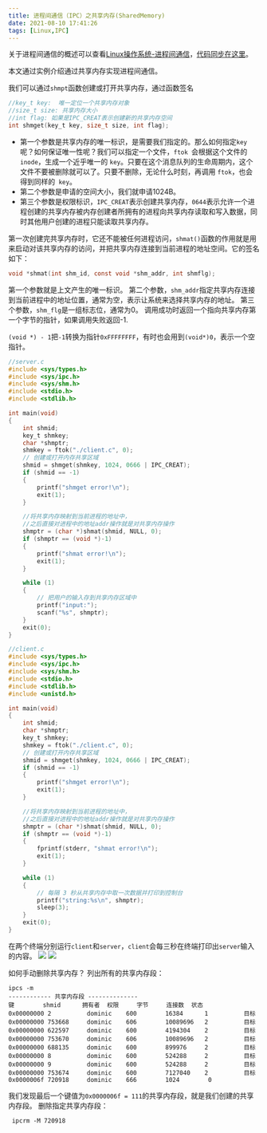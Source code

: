 ```yaml
---
title: 进程间通信（IPC）之共享内存(SharedMemory)
date: 2021-08-10 17:41:26
tags: [Linux,IPC]
---
```

关于进程间通信的概述可以查看[Linux操作系统-进程间通信](https://dunky-z.github.io/2021/08/10/Linux%E6%93%8D%E4%BD%9C%E7%B3%BB%E7%BB%9F-%E8%BF%9B%E7%A8%8B%E9%97%B4%E9%80%9A%E4%BF%A1/)，[代码同步在这里](https://github.com/Dunky-Z/learning-linux/tree/main/IPC/SharedMemory)。

本文通过实例介绍通过共享内存实现进程间通信。

我们可以通过`shmpt`函数创建或打开共享内存，通过函数签名
```c
//key_t key:  唯一定位一个共享内存对象
//size_t size: 共享内存大小
//int flag: 如果是IPC_CREAT表示创建新的共享内存空间
int shmget(key_t key, size_t size, int flag);
```
- 第一个参数是共享内存的唯一标识，是需要我们指定的。那么如何指定`key`呢？如何保证唯一性呢？我们可以指定一个文件，`ftok `会根据这个文件的 `inode`，生成一个近乎唯一的 `key`。只要在这个消息队列的生命周期内，这个文件不要被删除就可以了。只要不删除，无论什么时刻，再调用 `ftok`，也会得到同样的` key`。
- 第二个参数是申请的空间大小，我们就申请1024B。
- 第三个参数是权限标识，`IPC_CREAT`表示创建共享内存，`0644`表示允许一个进程创建的共享内存被内存创建者所拥有的进程向共享内存读取和写入数据，同时其他用户创建的进程只能读取共享内存。

第一次创建完共享内存时，它还不能被任何进程访问，`shmat()`函数的作用就是用来启动对该共享内存的访问，并把共享内存连接到当前进程的地址空间。它的签名如下：
```c
void *shmat(int shm_id, const void *shm_addr, int shmflg);
```
第一个参数就是上文产生的唯一标识。
第二个参数，`shm_addr`指定共享内存连接到当前进程中的地址位置，通常为空，表示让系统来选择共享内存的地址。
第三个参数，`shm_flg`是一组标志位，通常为0。
调用成功时返回一个指向共享内存第一个字节的指针，如果调用失败返回-1.

`(void *) - 1`把`-1`转换为指针`0xFFFFFFFF`，有时也会用到`(void*)0`，表示一个空指针。


```c
//server.c
#include <sys/types.h>
#include <sys/ipc.h>
#include <sys/shm.h>
#include <stdio.h>
#include <stdlib.h>

int main(void)
{
    int shmid;
    key_t shmkey;
    char *shmptr;
    shmkey = ftok("./client.c", 0);
    // 创建或打开内存共享区域
    shmid = shmget(shmkey, 1024, 0666 | IPC_CREAT);
    if (shmid == -1)
    {
        printf("shmget error!\n");
        exit(1);
    }

    //将共享内存映射到当前进程的地址中，
    //之后直接对进程中的地址addr操作就是对共享内存操作
    shmptr = (char *)shmat(shmid, NULL, 0);
    if (shmptr == (void *)-1)
    {
        printf("shmat error!\n");
        exit(1);
    }

    while (1)
    {
        // 把用户的输入存到共享内存区域中
        printf("input:");
        scanf("%s", shmptr);
    }
    exit(0);
}
```

```c
//client.c
#include <sys/types.h>
#include <sys/ipc.h>
#include <sys/shm.h>
#include <stdio.h>
#include <stdlib.h>
#include <unistd.h>

int main(void)
{
    int shmid;
    char *shmptr;
    key_t shmkey;
    shmkey = ftok("./client.c", 0);
    // 创建或打开内存共享区域
    shmid = shmget(shmkey, 1024, 0666 | IPC_CREAT);
    if (shmid == -1)
    {
        printf("shmget error!\n");
        exit(1);
    }

    //将共享内存映射到当前进程的地址中，
    //之后直接对进程中的地址addr操作就是对共享内存操作
    shmptr = (char *)shmat(shmid, NULL, 0);
    if (shmptr == (void *)-1)
    {
        fprintf(stderr, "shmat error!\n");
        exit(1);
    }

    while (1)
    {
        // 每隔 3 秒从共享内存中取一次数据并打印到控制台
        printf("string:%s\n", shmptr);
        sleep(3);
    }
    exit(0);
}
```
在两个终端分别运行`client`和`server`，`client`会每三秒在终端打印出`server`输入的内容。
![](https://gitee.com/dominic_z/markdown_picbed/raw/master/img/20210810205816.png)
![](https://gitee.com/dominic_z/markdown_picbed/raw/master/img/20210810205830.png)

如何手动删除共享内存？
列出所有的共享内存段：
```
ipcs -m
------------ 共享内存段 --------------
键        shmid      拥有者  权限     字节     连接数  状态      
0x00000000 2          dominic    600        16384      1          目标       
0x00000000 753668     dominic    606        10089696   2          目标       
0x00000000 622597     dominic    600        4194304    2          目标       
0x00000000 753670     dominic    606        10089696   2          目标       
0x00000000 688135     dominic    600        899976     2          目标       
0x00000000 8          dominic    600        524288     2          目标       
0x00000000 9          dominic    600        524288     2          目标       
0x00000000 753674     dominic    600        7127040    2          目标 
0x0000006f 720918     dominic    666        1024        0
```
我们发现最后一个键值为`0x0000006f = 111`的共享内存段，就是我们创建的共享内存段。
删除指定共享内存段：
```
 ipcrm -M 720918     
```